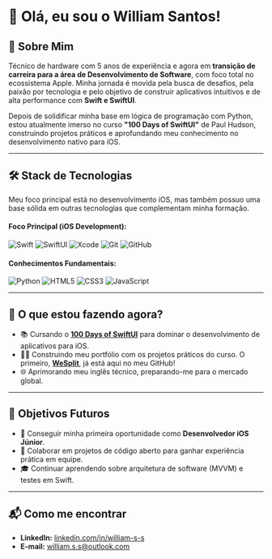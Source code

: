 # 👋 Olá, eu sou o William Santos!

## 🚀 Sobre Mim

Técnico de hardware com 5 anos de experiência e agora em **transição de carreira para a área de Desenvolvimento de Software**, com foco total no ecossistema Apple. Minha jornada é movida pela busca de desafios, pela paixão por tecnologia e pelo objetivo de construir aplicativos intuitivos e de alta performance com **Swift e SwiftUI**.

Depois de solidificar minha base em lógica de programação com Python, estou atualmente imerso no curso **"100 Days of SwiftUI"** de Paul Hudson, construindo projetos práticos e aprofundando meu conhecimento no desenvolvimento nativo para iOS.

---

## 🛠️ Stack de Tecnologias

Meu foco principal está no desenvolvimento iOS, mas também possuo uma base sólida em outras tecnologias que complementam minha formação.

#### Foco Principal (iOS Development):
![Swift](https://img.shields.io/badge/Swift-F05138?style=for-the-badge&logo=swift&logoColor=white)
![SwiftUI](https://img.shields.io/badge/SwiftUI-007AFF?style=for-the-badge&logo=swift&logoColor=white)
![Xcode](https://img.shields.io/badge/Xcode-147EFB?style=for-the-badge&logo=xcode&logoColor=white)
![Git](https://img.shields.io/badge/Git-F05032?style=for-the-badge&logo=git&logoColor=white)
![GitHub](https://img.shields.io/badge/GitHub-181717?style=for-the-badge&logo=github&logoColor=white)

#### Conhecimentos Fundamentais:
![Python](https://img.shields.io/badge/Python-3776AB?style=for-the-badge&logo=python&logoColor=white)
![HTML5](https://img.shields.io/badge/HTML5-E34F26?style=for-the-badge&logo=html5&logoColor=white)
![CSS3](https://img.shields.io/badge/CSS3-1572B6?style=for-the-badge&logo=css3&logoColor=white)
![JavaScript](https://img.shields.io/badge/JavaScript-F7DF1E?style=for-the-badge&logo=javascript&logoColor=black)

---

## 🌱 O que estou fazendo agora?

- 📚 Cursando o **[100 Days of SwiftUI](https://www.hackingwithswift.com/100/swiftui)** para dominar o desenvolvimento de aplicativos para iOS.
- 👨‍💻 Construindo meu portfólio com os projetos práticos do curso. O primeiro, **[WeSplit](https://github.com/wsant/WeSplitApp)**, já está aqui no meu GitHub!
- 🌐 Aprimorando meu inglês técnico, preparando-me para o mercado global.

---

## 🎯 Objetivos Futuros

- 🚀 Conseguir minha primeira oportunidade como **Desenvolvedor iOS Júnior**.
- 🤝 Colaborar em projetos de código aberto para ganhar experiência prática em equipe.
- 🎓 Continuar aprendendo sobre arquitetura de software (MVVM) e testes em Swift.

---

## 📬 Como me encontrar

- **LinkedIn:** [linkedin.com/in/william-s-s](https://www.linkedin.com/in/william-s-s/)
- **E-mail:** william.s.s@outlook.com
